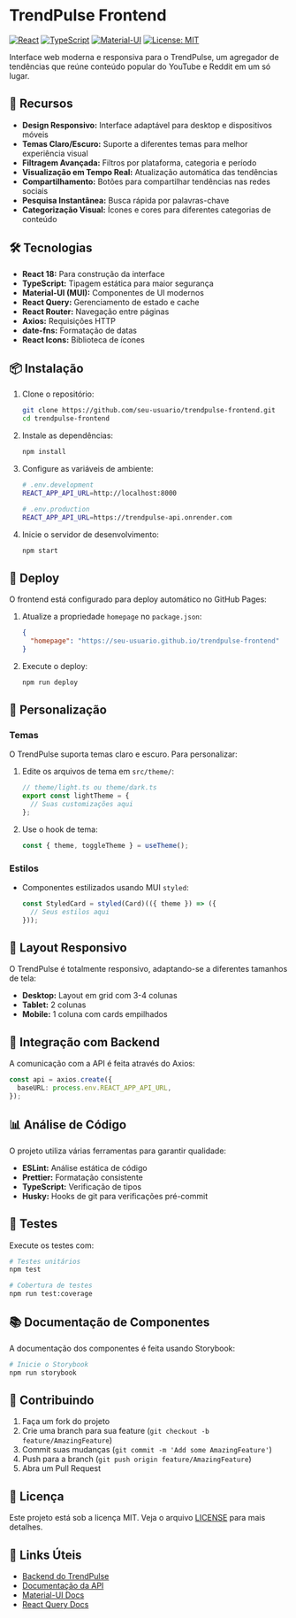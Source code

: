 # TrendPulse Frontend

[![React](https://img.shields.io/badge/React-18.2.0-61DAFB.svg?style=flat&logo=react&logoColor=white)](https://reactjs.org/)
[![TypeScript](https://img.shields.io/badge/TypeScript-5.0.0-3178C6.svg?style=flat&logo=typescript&logoColor=white)](https://www.typescriptlang.org/)
[![Material-UI](https://img.shields.io/badge/MUI-5.15.0-007FFF.svg?style=flat&logo=mui&logoColor=white)](https://mui.com/)
[![License: MIT](https://img.shields.io/badge/License-MIT-yellow.svg)](https://opensource.org/licenses/MIT)

Interface web moderna e responsiva para o TrendPulse, um agregador de tendências que reúne conteúdo popular do YouTube e Reddit em um só lugar.

## 🚀 Recursos

- **Design Responsivo:** Interface adaptável para desktop e dispositivos móveis
- **Temas Claro/Escuro:** Suporte a diferentes temas para melhor experiência visual
- **Filtragem Avançada:** Filtros por plataforma, categoria e período
- **Visualização em Tempo Real:** Atualização automática das tendências
- **Compartilhamento:** Botões para compartilhar tendências nas redes sociais
- **Pesquisa Instantânea:** Busca rápida por palavras-chave
- **Categorização Visual:** Ícones e cores para diferentes categorias de conteúdo

## 🛠️ Tecnologias

- **React 18:** Para construção da interface
- **TypeScript:** Tipagem estática para maior segurança
- **Material-UI (MUI):** Componentes de UI modernos
- **React Query:** Gerenciamento de estado e cache
- **React Router:** Navegação entre páginas
- **Axios:** Requisições HTTP
- **date-fns:** Formatação de datas
- **React Icons:** Biblioteca de ícones

## 📦 Instalação

1. Clone o repositório:
   ```bash
   git clone https://github.com/seu-usuario/trendpulse-frontend.git
   cd trendpulse-frontend
   ```

2. Instale as dependências:
   ```bash
   npm install
   ```

3. Configure as variáveis de ambiente:
   ```bash
   # .env.development
   REACT_APP_API_URL=http://localhost:8000
   
   # .env.production
   REACT_APP_API_URL=https://trendpulse-api.onrender.com
   ```

4. Inicie o servidor de desenvolvimento:
   ```bash
   npm start
   ```

## 🚀 Deploy

O frontend está configurado para deploy automático no GitHub Pages:

1. Atualize a propriedade `homepage` no `package.json`:
   ```json
   {
     "homepage": "https://seu-usuario.github.io/trendpulse-frontend"
   }
   ```

2. Execute o deploy:
   ```bash
   npm run deploy
   ```

## 🎨 Personalização

### Temas

O TrendPulse suporta temas claro e escuro. Para personalizar:

1. Edite os arquivos de tema em `src/theme/`:
   ```typescript
   // theme/light.ts ou theme/dark.ts
   export const lightTheme = {
     // Suas customizações aqui
   };
   ```

2. Use o hook de tema:
   ```typescript
   const { theme, toggleTheme } = useTheme();
   ```

### Estilos

- Componentes estilizados usando MUI `styled`:
  ```typescript
  const StyledCard = styled(Card)(({ theme }) => ({
    // Seus estilos aqui
  }));
  ```

## 📱 Layout Responsivo

O TrendPulse é totalmente responsivo, adaptando-se a diferentes tamanhos de tela:

- **Desktop:** Layout em grid com 3-4 colunas
- **Tablet:** 2 colunas
- **Mobile:** 1 coluna com cards empilhados

## 🔄 Integração com Backend

A comunicação com a API é feita através do Axios:

```typescript
const api = axios.create({
  baseURL: process.env.REACT_APP_API_URL,
});
```

## 📊 Análise de Código

O projeto utiliza várias ferramentas para garantir qualidade:

- **ESLint:** Análise estática de código
- **Prettier:** Formatação consistente
- **TypeScript:** Verificação de tipos
- **Husky:** Hooks de git para verificações pré-commit

## 🧪 Testes

Execute os testes com:

```bash
# Testes unitários
npm test

# Cobertura de testes
npm run test:coverage
```

## 📚 Documentação de Componentes

A documentação dos componentes é feita usando Storybook:

```bash
# Inicie o Storybook
npm run storybook
```

## 🤝 Contribuindo

1. Faça um fork do projeto
2. Crie uma branch para sua feature (`git checkout -b feature/AmazingFeature`)
3. Commit suas mudanças (`git commit -m 'Add some AmazingFeature'`)
4. Push para a branch (`git push origin feature/AmazingFeature`)
5. Abra um Pull Request

## 📝 Licença

Este projeto está sob a licença MIT. Veja o arquivo [LICENSE](LICENSE) para mais detalhes.

## 🔗 Links Úteis

- [Backend do TrendPulse](https://github.com/seu-usuario/trendpulse-backend)
- [Documentação da API](https://trendpulse-api.onrender.com/docs)
- [Material-UI Docs](https://mui.com/docs)
- [React Query Docs](https://tanstack.com/query/latest)
